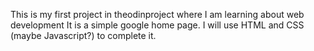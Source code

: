 This is my first project in theodinproject where I am learning about web development
It is a simple google home page.
I will use HTML and CSS (maybe Javascript?) to complete it.

